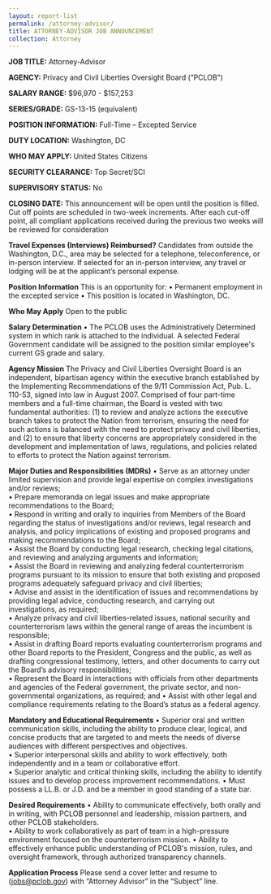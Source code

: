 ```yaml
---
layout: report-list
permalink: /attorney-advisor/
title: ATTORNEY-ADVISOR JOB ANNOUNCEMENT 
collection: Attorney
---
```


**JOB TITLE:** Attorney-Advisor 

**AGENCY:** Privacy and Civil Liberties Oversight Board (“PCLOB”)  

**SALARY RANGE:** $96,970 - $157,253 

**SERIES/GRADE:** GS-13-15 (equivalent)  

**POSITION INFORMATION:** Full-Time – Excepted Service  

**DUTY LOCATION:** Washington, DC  

**WHO MAY APPLY:** United States Citizens  

**SECURITY CLEARANCE:** Top Secret/SCI  

**SUPERVISORY STATUS:** No  

**CLOSING DATE:** This announcement will be open until the position is filled. Cut off points are scheduled in two-week increments. After each cut-off point, all compliant applications received during the previous two weeks will be reviewed for consideration 

**Travel Expenses (Interviews) Reimbursed?** 
Candidates from outside the Washington, D.C., area may be selected for a telephone, teleconference, or in-person interview. If selected for an in-person interview, any travel or lodging will be at the applicant’s personal expense. 
 
**Position Information** 
This is an opportunity for: 
•	Permanent employment in the excepted service 
•	This position is located in Washington, DC. 

**Who May Apply** 
Open to the public 
 
**Salary Determination** 
• 	The PCLOB uses the Administratively Determined system in which rank is attached to the individual. A selected Federal Government candidate will be assigned to the position similar employee's current GS grade and salary. 
 
 
**Agency Mission** 
The Privacy and Civil Liberties Oversight Board is an independent, bipartisan agency within the executive branch established by the Implementing Recommendations of the 9/11 Commission Act, Pub. L. 110-53, signed into law in August 2007. Comprised of four part-time members and a full-time chairman, the Board is vested with two fundamental authorities: (1) to review and analyze actions the executive branch takes to protect the Nation from terrorism, ensuring the need for such actions is balanced with the need to protect privacy and civil liberties, and (2) to ensure that liberty concerns are appropriately considered in the development and implementation of laws, regulations, and policies related to efforts to protect the Nation against terrorism. 
 
**Major Duties and Responsibilities (MDRs)** 
•	Serve as an attorney under limited supervision and provide legal expertise on complex investigations and/or reviews;  
•	Prepare memoranda on legal issues and make appropriate recommendations to the Board;  
•	Respond in writing and orally to inquiries from Members of the Board regarding the status of investigations and/or reviews, legal research and analysis, and policy implications of existing and proposed programs and making recommendations to the Board;  
•	Assist the Board by conducting legal research, checking legal citations, and reviewing and analyzing arguments and information;   
•	Assist the Board in reviewing and analyzing federal counterterrorism programs pursuant to its mission to ensure that both existing and proposed programs adequately safeguard privacy and civil liberties;  
•	Advise and assist in the identification of issues and recommendations by providing legal advice, conducting research, and carrying out investigations, as required;  
•	Analyze privacy and civil liberties-related issues, national security and counterterrorism laws within the general range of areas the incumbent is responsible;  
•	Assist in drafting Board reports evaluating counterterrorism programs and other Board reports to the President, Congress and the public, as well as drafting congressional testimony, letters, and other documents to carry out the Board’s advisory responsibilities;   
•	Represent the Board in interactions with officials from other departments and agencies of the Federal government, the private sector, and non-governmental organizations, as required; and  • 	Assist with other legal and compliance requirements relating to the Board’s status as a federal agency.  

**Mandatory and Educational Requirements** 
•	Superior oral and written communication skills, including the ability to produce clear, logical, and concise products that are targeted to and meets the needs of diverse audiences with different perspectives and objectives.  
•	Superior interpersonal skills and ability to work effectively, both independently and in a team or collaborative effort.  
•	Superior analytic and critical thinking skills, including the ability to identify issues and to develop process improvement recommendations. 
•	Must possess a LL.B. or J.D. and be a member in good standing of a state bar. 

**Desired Requirements** 
•	Ability to communicate effectively, both orally and in writing, with PCLOB personnel and leadership, mission partners, and other PCLOB stakeholders.  
•	Ability to work collaboratively as part of team in a high-pressure environment focused on the counterterrorism mission. 
•	Ability to effectively enhance public understanding of PCLOB's mission, rules, and oversight framework, through authorized transparency channels.  


**Application Process** 
Please send a cover letter and resume to (jobs@pclob.gov) with “Attorney Advisor” in the “Subject” line. 
